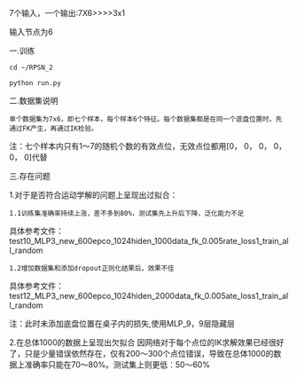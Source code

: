 7个输入，一个输出:7X6>>>>3x1

输入节点为6


一.训练

    cd ~/RPSN_2

    python run.py



二.数据集说明

    单个数据集为7x6，即七个样本，每个样本6个特征。每个数据集都是在同一个底盘位置时，先通过FK产生，再通过IK检验。

注：七个样本内只有1～7的随机个数的有效点位，无效点位都用[0， 0， 0， 0， 0， 0]代替



三.存在问题

1.对于是否符合运动学解的问题上呈现出过拟合：

    1.1训练集准确率持续上涨，差不多到80%，测试集先上升后下降，泛化能力不足
具体参考文件：test10_MLP3_new_600epco_1024hiden_1000data_fk_0.005rate_loss1_train_all_random

    1.2增加数据集和添加dropout正则化结果后，效果不佳
具体参考文件：test12_MLP3_new_600epco_1024hiden_2000data_fk_0.005ate_loss1_train_all_random

注：此时未添加底盘位置在桌子内的损失,使用MLP_9，9层隐藏层

2.在总体1000的数据上呈现出欠拟合
    因网络对于每个点位的IK求解效果已经很好了，只是少量错误依然存在，仅有200～300个点位错误，导致在总体1000的数据上准确率只能在70～80%。测试集上则更低：50～60%
